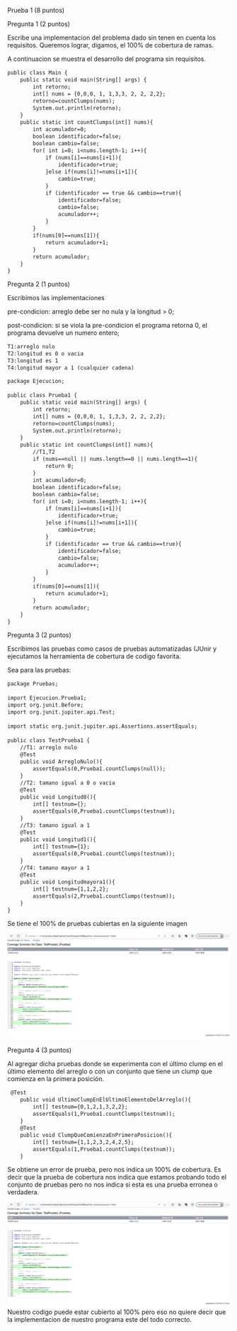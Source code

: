 Prueba 1 (8 puntos)

Pregunta 1 (2 puntos)

Escribe una implementacion del problema dado sin tenen en cuenta los requisitos. Queremos lograr, digamos, el 100% de cobertura de ramas.

A continuacion se muestra el desarrollo del programa sin requisitos.

```
public class Main {
    public static void main(String[] args) {
        int retorno;
        int[] nums = {0,0,0, 1, 1,3,3, 2, 2, 2,2};
        retorno=countClumps(nums);
        System.out.println(retorno);
    }
    public static int countClumps(int[] nums){
        int acumulador=0;
        boolean identificador=false;
        boolean cambio=false;
        for( int i=0; i<nums.length-1; i++){
            if (nums[i]==nums[i+1]){
                identificador=true;
            }else if(nums[i]!=nums[i+1]){
                cambio=true;
            }
            if (identificador == true && cambio==true){
                identificador=false;
                cambio=false;
                acumulador++;
            }
        }
        if(nums[0]==nums[1]){
            return acumulador+1;
        }
        return acumulador;
    }
}
```

Pregunta 2 (1 puntos)

Escribimos las implementaciones

pre-condicion: arreglo debe ser no nula y la longitud > 0;

post-condicion: si se viola la pre-condicion el programa retorna 0, el programa devuelve un numero entero;

```
T1:arreglo nulo
T2:longitud es 0 o vacia
T3:longitud es 1
T4:longitud mayor a 1 (cualquier cadena)
```

```
package Ejecucion;

public class Prueba1 {
    public static void main(String[] args) {
        int retorno;
        int[] nums = {0,0,0, 1, 1,3,3, 2, 2, 2,2};
        retorno=countClumps(nums);
        System.out.println(retorno);
    }
    public static int countClumps(int[] nums){
        //T1,T2
        if (nums==null || nums.length==0 || nums.length==1){
            return 0;
        }
        int acumulador=0;
        boolean identificador=false;
        boolean cambio=false;
        for( int i=0; i<nums.length-1; i++){
            if (nums[i]==nums[i+1]){
                identificador=true;
            }else if(nums[i]!=nums[i+1]){
                cambio=true;
            }
            if (identificador == true && cambio==true){
                identificador=false;
                cambio=false;
                acumulador++;
            }
        }
        if(nums[0]==nums[1]){
            return acumulador+1;
        }
        return acumulador;
    }
}
```
Pregunta 3 (2 puntos)

Escribimos las pruebas como casos de pruebas automatizadas (JUnir y ejecutamos la herramienta de cobertura de codigo favorita.

Sea para las pruebas:

```
package Pruebas;

import Ejecucion.Prueba1;
import org.junit.Before;
import org.junit.jupiter.api.Test;

import static org.junit.jupiter.api.Assertions.assertEquals;

public class TestPrueba1 {
    //T1: arreglo nulo
    @Test
    public void ArregloNulo(){
        assertEquals(0,Prueba1.countClumps(null));
    }
    //T2: tamano igual a 0 o vacia
    @Test
    public void Longitud0(){
        int[] testnum={};
        assertEquals(0,Prueba1.countClumps(testnum));
    }
    //T3: tamano igual a 1
    @Test
    public void Longitud1(){
        int[] testnum={1};
        assertEquals(0,Prueba1.countClumps(testnum));
    }
    //T4: tamano mayor a 1
    @Test
    public void Longitudmayora1(){
        int[] testnum={1,1,2,2};
        assertEquals(2,Prueba1.countClumps(testnum));
    }
}
```

Se tiene el 100% de pruebas cubiertas en la siguiente imagen

![Test de Prueba 1](https://github.com/Kinartb/CC-3S2/blob/main/Practica4-C3S2/imagenes/prueba1.png)

Pregunta 4 (3 puntos)

Al agregar dicha pruebas donde se experimenta con el último clump en el último elemento del arreglo o con un conjunto que tiene un clump que comienza en la primera posición.

```
 @Test
    public void UltimoClumpEnElUltimoElementoDelArreglo(){
        int[] testnum={0,1,2,1,3,2,2};
        assertEquals(1,Prueba1.countClumps(testnum));
    }
    @Test
    public void ClumpQueComienzaEnPrimeraPosicion(){
        int[] testnum={1,1,2,3,2,4,2,5};
        assertEquals(1,Prueba1.countClumps(testnum));
    }
```
Se obtiene un error de prueba, pero nos indica un 100% de cobertura. Es decir que la prueba de cobertura nos indica que estamos probando todo el conjunto de pruebas pero no nos indica si esta es una prueba erronea o verdadera. 

![Test de Prueba 1](https://github.com/Kinartb/CC-3S2/blob/main/Practica4-C3S2/imagenes/prueba1.png)
Nuestro codigo puede estar cubierto al 100% pero eso no quiere decir que la implementacion de nuestro programa este del todo correcto.

